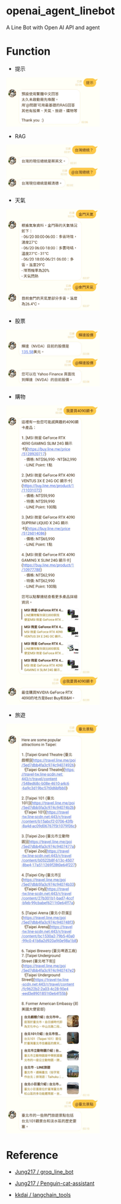 # openai_agent_linebot
A Line Bot with Open AI API and agent

# Function
* 提示
<img src="img/297971.jpg" width=50% height=50%>

* RAG
<img src="img/297948.jpg" width=50% height=50%>

* 天氣
<img src="img/297970_0.jpg" width=50% height=50%>

* 股票
<img src="img/297969_0.jpg" width=50% height=50%>

* 購物
<img src="img/297968_0.jpg" width=50% height=50%>

* 旅遊
<img src="img/297967_0.jpg" width=50% height=50%>

# Reference
* [Jung217 / groq_line_bot](https://github.com/Jung217/groq_line_bot)

* [Jung217 / Penguin-cat-assistant](https://github.com/Jung217/Penguin-cat-assistant)

* [kkdai / langchain_tools](https://github.com/kkdai/langchain_tools/tree/master)
